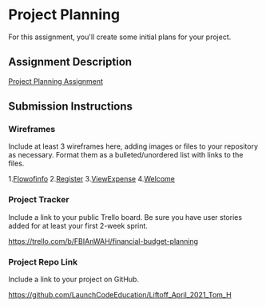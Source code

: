 # Project Planning
For this assignment, you'll create some initial plans for your project.

## Assignment Description
[Project Planning Assignment](https://education.launchcode.org/liftoff/modules/assignments/project-planning)

## Submission Instructions

### Wireframes

Include at least 3 wireframes here, adding images or files to your repository as necessary. Format them as a bulleted/unordered list with links to the files.

1.[Flowofinfo](../images/Flowofinfo.jpg)
2.[Register](../images/Register.jpg)
3.[ViewExpense](../images/ViewExpense.jpg)
4.[Welcome](../images/Welcome.jpg)

### Project Tracker

Include a link to your public Trello board. Be sure you have user stories added for at least your first 2-week sprint.

https://trello.com/b/FBIAnWAH/financial-budget-planning

### Project Repo Link

Include a link to your project on GitHub.

https://github.com/LaunchCodeEducation/Liftoff_April_2021_Tom_H